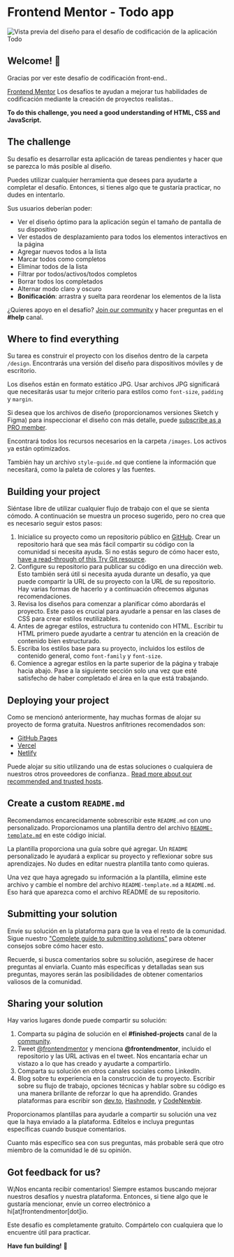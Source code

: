 # Frontend Mentor - Todo app

![Vista previa del diseño para el desafío de codificación de la aplicación Todo](./design/desktop-preview.jpg)

## Welcome! 👋

Gracias por ver este desafío de codificación front-end..

[Frontend Mentor](https://www.frontendmentor.io) Los desafíos te ayudan a mejorar tus habilidades de codificación mediante la creación de proyectos realistas..

**To do this challenge, you need a good understanding of HTML, CSS and JavaScript.**

## The challenge

Su desafío es desarrollar esta aplicación de tareas pendientes y hacer que se parezca lo más posible al diseño.

Puedes utilizar cualquier herramienta que desees para ayudarte a completar el desafío. Entonces, si tienes algo que te gustaría practicar, no dudes en intentarlo.

Sus usuarios deberían poder:

- Ver el diseño óptimo para la aplicación según el tamaño de pantalla de su dispositivo
- Ver estados de desplazamiento para todos los elementos interactivos en la página
- Agregar nuevos todos a la lista
- Marcar todos como completos
- Eliminar todos de la lista
- Filtrar por todos/activos/todos completos
- Borrar todos los completados
- Alternar modo claro y oscuro
- **Bonificación**: arrastra y suelta para reordenar los elementos de la lista

¿Quieres apoyo en el desafío? [Join our community](https://www.frontendmentor.io/community) y hacer preguntas en el **#help** canal.

## Where to find everything

Su tarea es construir el proyecto con los diseños dentro de la carpeta `/design`. Encontrarás una versión del diseño para dispositivos móviles y de escritorio. 

Los diseños están en formato estático JPG. Usar archivos JPG significará que necesitarás usar tu mejor criterio para estilos como `font-size`, `padding` y `margin`. 

Si desea que los archivos de diseño (proporcionamos versiones Sketch y Figma) para inspeccionar el diseño con más detalle, puede [subscribe as a PRO member](https://www.frontendmentor.io/pro).

Encontrará todos los recursos necesarios en la carpeta `/images`. Los activos ya están optimizados.

También hay un archivo `style-guide.md` que contiene la información que necesitará, como la paleta de colores y las fuentes.

## Building your project

Siéntase libre de utilizar cualquier flujo de trabajo con el que se sienta cómodo. A continuación se muestra un proceso sugerido, pero no crea que es necesario seguir estos pasos:

1. Inicialice su proyecto como un repositorio público en [GitHub](https://github.com/). Crear un repositorio hará que sea más fácil compartir su código con la comunidad si necesita ayuda. Si no estás seguro de cómo hacer esto, [have a read-through of this Try Git resource](https://try.github.io/).
2. Configure su repositorio para publicar su código en una dirección web. Esto también será útil si necesita ayuda durante un desafío, ya que puede compartir la URL de su proyecto con la URL de su repositorio. Hay varias formas de hacerlo y a continuación ofrecemos algunas recomendaciones.
3. Revisa los diseños para comenzar a planificar cómo abordarás el proyecto. Este paso es crucial para ayudarle a pensar en las clases de CSS para crear estilos reutilizables.
4. Antes de agregar estilos, estructura tu contenido con HTML. Escribir tu HTML primero puede ayudarte a centrar tu atención en la creación de contenido bien estructurado.
5. Escriba los estilos base para su proyecto, incluidos los estilos de contenido general, como `font-family` y `font-size`.
6. Comience a agregar estilos en la parte superior de la página y trabaje hacia abajo. Pase a la siguiente sección solo una vez que esté satisfecho de haber completado el área en la que está trabajando.

## Deploying your project

Como se mencionó anteriormente, hay muchas formas de alojar su proyecto de forma gratuita. Nuestros anfitriones recomendados son:

- [GitHub Pages](https://pages.github.com/)
- [Vercel](https://vercel.com/)
- [Netlify](https://www.netlify.com/)

Puede alojar su sitio utilizando una de estas soluciones o cualquiera de nuestros otros proveedores de confianza.. [Read more about our recommended and trusted hosts](https://medium.com/frontend-mentor/frontend-mentor-trusted-hosting-providers-bf000dfebe).

## Create a custom `README.md`

Recomendamos encarecidamente sobrescribir este `README.md` con uno personalizado. Proporcionamos una plantilla dentro del archivo [`README-template.md`](./README-template.md) en este código inicial.

La plantilla proporciona una guía sobre qué agregar. Un `README` personalizado le ayudará a explicar su proyecto y reflexionar sobre sus aprendizajes. No dudes en editar nuestra plantilla tanto como quieras.

Una vez que haya agregado su información a la plantilla, elimine este archivo y cambie el nombre del archivo `README-template.md` a `README.md`. Eso hará que aparezca como el archivo README de su repositorio.
## Submitting your solution

Envíe su solución en la plataforma para que la vea el resto de la comunidad. Sigue nuestro ["Complete guide to submitting solutions"](https://medium.com/frontend-mentor/a-complete-guide-to-submitting-solutions-on-frontend-mentor-ac6384162248) para obtener consejos sobre cómo hacer esto.

Recuerde, si busca comentarios sobre su solución, asegúrese de hacer preguntas al enviarla. Cuanto más específicas y detalladas sean sus preguntas, mayores serán las posibilidades de obtener comentarios valiosos de la comunidad.

## Sharing your solution

Hay varios lugares donde puede compartir su solución:

1. Comparta su página de solución en el **#finished-projects** canal de la [community](https://www.frontendmentor.io/community). 
2. Tweet [@frontendmentor](https://twitter.com/frontendmentor) y menciona **@frontendmentor**, incluido el repositorio y las URL activas en el tweet. Nos encantaría echar un vistazo a lo que has creado y ayudarte a compartirlo.
3. Comparta su solución en otros canales sociales como LinkedIn.
4. Blog sobre tu experiencia en la construcción de tu proyecto. Escribir sobre su flujo de trabajo, opciones técnicas y hablar sobre su código es una manera brillante de reforzar lo que ha aprendido. Grandes plataformas para escribir son [dev.to](https://dev.to/), [Hashnode](https://hashnode.com/), y [CodeNewbie](https://community.codenewbie.org/).

Proporcionamos plantillas para ayudarle a compartir su solución una vez que la haya enviado a la plataforma. Edítelos e incluya preguntas específicas cuando busque comentarios.

Cuanto más específico sea con sus preguntas, más probable será que otro miembro de la comunidad le dé su opinión.

## Got feedback for us?

W¡Nos encanta recibir comentarios! Siempre estamos buscando mejorar nuestros desafíos y nuestra plataforma. Entonces, si tiene algo que le gustaría mencionar, envíe un correo electrónico a hi[at]frontendmentor[dot]io.

Este desafío es completamente gratuito. Compártelo con cualquiera que lo encuentre útil para practicar.

**Have fun building!** 🚀
